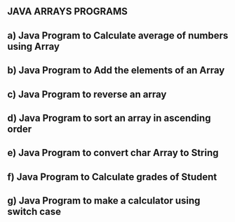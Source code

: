 ## JAVA ARRAYS PROGRAMS

## a)	Java Program to Calculate average of numbers using Array
## b)	Java Program to Add the elements of an Array
## c)	Java Program to reverse an array
## d)	Java Program to sort an array in ascending order
## e)	Java Program to convert char Array to String

## f)   Java Program to Calculate grades of Student
## g)   Java Program to make a calculator using switch case



